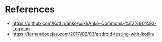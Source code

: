 # References
- https://github.com/Kotlin/anko/wiki/Anko-Commons-%E2%80%93-Logging
- https://fernandocejas.com/2017/02/03/android-testing-with-kotlin/

